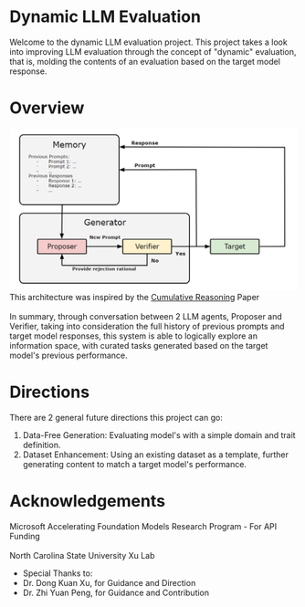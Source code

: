 # Dynamic LLM Evaluation
Welcome to the dynamic LLM evaluation project. This project takes a look into improving LLM evaluation through the concept of "dynamic" evaluation, that is, molding the contents of an evaluation based on the target model response. 

# Overview
![DynamicEvalFigure](https://github.com/johnshizhu/Dynamic_LLM_Evaluation/blob/main/DynamicEvalFigure.png?raw=true)
This architecture was inspired by the [Cumulative Reasoning](https://arxiv.org/abs/2308.04371) Paper <br><br>
In summary, through conversation between 2 LLM agents, Proposer and Verifier, taking into consideration the full history of previous prompts and target model responses, this system is able to logically explore an information space, with curated tasks generated based on the target model's previous performance. 

# Directions
There are 2 general future directions this project can go:
1. Data-Free Generation: Evaluating model's with a simple domain and trait definition.
2. Dataset Enhancement: Using an existing dataset as a template, further generating content to match a target model's performance. 

# Acknowledgements
Microsoft Accelerating Foundation Models Research Program - For API Funding <br><br>
North Carolina State University Xu Lab<br>
- Special Thanks to:
- Dr. Dong Kuan Xu, for Guidance and Direction
- Dr. Zhi Yuan Peng, for Guidance and Contribution

